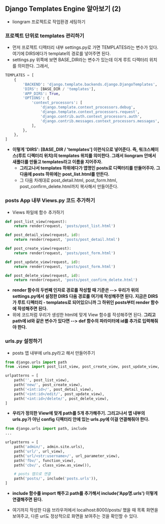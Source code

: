 ## Django Templates Engine 알아보기 (2)
- liongram 프로젝트로 작업환경 세팅하기


### 프로젝트 단위로 templates 관리하기
- 먼저 프로젝트 디렉터리 내부 settings.py로 가면 TEMPLATES라는 변수가 있다. 여기에 DIRS에다가 template의 경로를 넣어주면 된다.
- settings.py 위쪽에 보면 BASE_DIR라는 변수가 있는데 이게 루트 디렉터리 위치를 의미한다. 그래서,

```python
TEMPLATES = [
    {
        'BACKEND': 'django.template.backends.django.DjangoTemplates',
        'DIRS': [BASE_DIR / 'templates'],
        'APP_DIRS': True,
        'OPTIONS': {
            'context_processors': [
                'django.template.context_processors.debug',
                'django.template.context_processors.request',
                'django.contrib.auth.context_processors.auth',
                'django.contrib.messages.context_processors.messages',
            ],
        },
    },
]
```

- **이렇게 'DIRS': [BASE_DIR / 'templates'] 이런식으로 넣어준다. 즉, 워크스페이스(루트 디렉터리 위치)의 templates 위치를 의미한다. 그래서 liongram 안에서 새폴더를 만들고 templates라고
  이름을 지어주자.**
  - **그리고나서 templates 하위에다가 앱명인 posts로 디렉터리를 만들어주자. 그 다음에 posts 하위에는 post_list.html를 만든다.**
  - 그 다음 차례대로 post_detail.html, post_form.html, post_confirm_delete.html까지 복사해서 만들어준다.


### posts App 내부 Views.py 코드 추가하기
- Views 파일에 함수 추가하기

```python
def post_list_view(request):
    return render(request, 'posts/post_list.html')

def post_detail_view(request, id):
    return render(request, 'posts/post_detail.html')

def post_create_view(request):
    return render(request, 'posts/post_form.html')

def post_update_view(request, id):
    return render(request, 'posts/post_form.html')

def post_delete_view(request, id):
    return render(request, 'posts/post_confirm_delete.html')
```        
    
- **render 함수의 두번째 인자로 경로를 작성할 때 기준은 --> 우리가 위의 settings.py에서 설정한 DIRS 다음 경로를 여기에 작성해주면 된다. 지금은 DIRS가 루트 디렉터리 - templates로 되어있으니까 그 하위인 posts부터 render 함수에 작성해주면 된다.**
- 위에 코드처럼 우리가 생성한 html에 맞게 View 함수를 작성해주면 된다. **그리고 path에 id와 같은 변수가 있다면 --> def 함수의 파라미터에 id를 추가로 입력해줘야 한다.**



### urls.py 설정하기
- posts 앱 내부에 urls.py라고 해서 만들어주기

```python
from django.urls import path
from .views import post_list_view, post_create_view, post_update_view, post_detail_view, post_delete_view

urlpatterns = [
    path('', post_list_view),
    path('new/', post_create_view),
    path('<int:id>/', post_detail_view),
    path('<int:id>/edit/', post_update_view),
    path('<int:id>/delete/', post_delete_view),
]
```

- **우리가 정의한 View에 맞게 path를 5개 추가해주기. 그리고나서 앱 내부의 urls.py가 아닌 config 디렉터리 안에 있는 urls.py에 이걸 연결해줘야 한다.**

```python
from django.urls import path, include
...

urlpatterns = [
    path('admin/', admin.site.urls),
    path('url/', url_view),
    path('url/<str:username>/', url_parameter_view),
    path('fbv/', function_view),
    path('cbv/', class_view.as_view()),

    # posts 앱으로 연결 
    path('posts/', include('posts.urls')),
]
```

- **include 함수를 import 해주고 path를 추가해서 include('App명.urls') 이렇게 연결해주면 된다.**

- 여기까지 작성한 다음 브라우저에서 localhost:8000/posts/ 했을 때 목록 화면을 보여주고, 다른 url도 정상적으로 화면을 보여주는 것을 확인할 수 있다.
